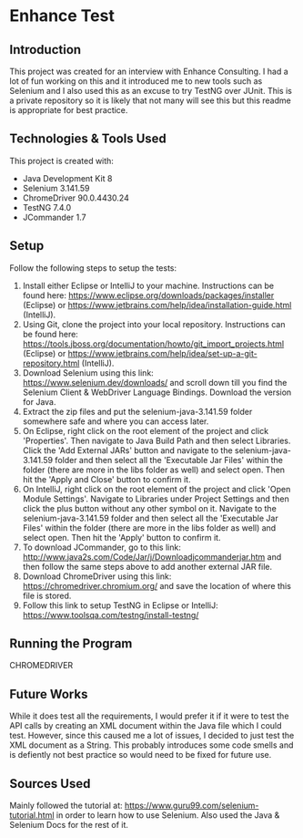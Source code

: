 # Enhance Test

## Introduction
This project was created for an interview with Enhance Consulting. I had a lot of fun working on this and it introduced me to new tools such as Selenium and I also used this as an excuse to try TestNG over JUnit. This is a private repository so it is likely that not many will see this but this readme is appropriate for best practice. 

## Technologies & Tools Used
This project is created with:
* Java Development Kit 8
* Selenium 3.141.59
* ChromeDriver 90.0.4430.24
* TestNG 7.4.0
* JCommander 1.7

## Setup
Follow the following steps to setup the tests:
1. Install either Eclipse or IntelliJ to your machine. Instructions can be found here: https://www.eclipse.org/downloads/packages/installer (Eclipse) or https://www.jetbrains.com/help/idea/installation-guide.html (IntelliJ).
2. Using Git, clone the project into your local repository. Instructions can be found here: https://tools.jboss.org/documentation/howto/git_import_projects.html (Eclipse) or https://www.jetbrains.com/help/idea/set-up-a-git-repository.html (IntelliJ).
3. Download Selenium using this link: https://www.selenium.dev/downloads/ and scroll down till you find the Selenium Client & WebDriver Language Bindings. Download the version for Java. 
4. Extract the zip files and put the selenium-java-3.141.59 folder somewhere safe and where you can access later.
5. On Eclipse, right click on the root element of the project and click 'Properties'. Then navigate to Java Build Path and then select Libraries. Click the 'Add External JARs' button and navigate to the selenium-java-3.141.59 folder and then select all the 'Executable Jar Files' within the folder (there are more in the libs folder as well) and select open. Then hit the 'Apply and Close' button to confirm it.
6. On IntelliJ, right click on the root element of the project and click 'Open Module Settings'. Navigate to Libraries under Project Settings and then click the plus button without any other symbol on it. Navigate to the selenium-java-3.141.59 folder and then select all the 'Executable Jar Files' within the folder (there are more in the libs folder as well) and select open. Then hit the 'Apply' button to confirm it. 
7. To download JCommander, go to this link: http://www.java2s.com/Code/Jar/j/Downloadjcommanderjar.htm and then follow the same steps above to add another external JAR file.
8. Download ChromeDriver using this link: https://chromedriver.chromium.org/ and save the location of where this file is stored.
9. Follow this link to setup TestNG in Eclipse or IntelliJ: https://www.toolsqa.com/testng/install-testng/

## Running the Program
CHROMEDRIVER

## Future Works
While it does test all the requirements, I would prefer it if it were to test the API calls by creating an XML document within the Java file which I could test. However, since this caused me a lot of issues, I decided to just test the XML document as a String. This probably introduces some code smells and is defiently not best practice so would need to be fixed for future use.

## Sources Used
Mainly followed the tutorial at: https://www.guru99.com/selenium-tutorial.html in order to learn how to use Selenium. Also used the Java & Selenium Docs for the rest of it.
